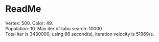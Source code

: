 # ReadMe

Vertex: 500. Color: 49.  
Population: 10. Max iter of tabu search: 10000.  
Total iter is 3430000, using 66 second(s), iteration velocity is 51969/s.    



